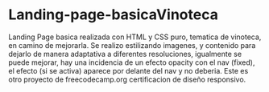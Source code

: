 # Landing-page-basicaVinoteca
Landing Page basica realizada con HTML y CSS puro, tematica de vinoteca, en camino de mejorarla.
Se realizo estilizando imagenes, y contenido para dejarlo de manera adaptativa
a diferentes resoluciones, igualmente se puede mejorar, hay una incidencia de un efecto opacity con
el nav (fixed), el efecto (si se activa) aparece por delante del nav y no deberia.
Este es otro proyecto de freecodecamp.org certificacion de diseño responsivo.
